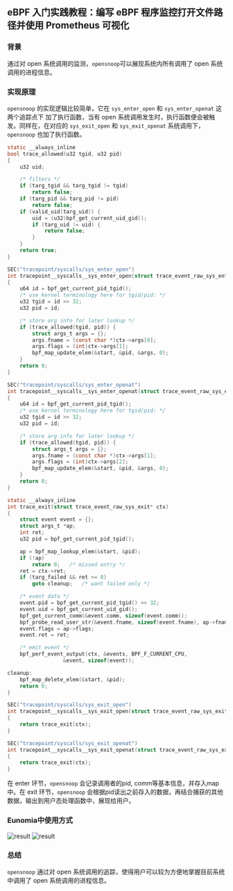 ## eBPF 入门实践教程：编写 eBPF 程序监控打开文件路径并使用 Prometheus 可视化

### 背景

通过对 open 系统调用的监测，`opensnoop`可以展现系统内所有调用了 open 系统调用的进程信息。

### 实现原理

`opensnoop` 的实现逻辑比较简单，它在 `sys_enter_open` 和 `sys_enter_openat` 这两个追踪点下
加了执行函数，当有 open 系统调用发生时，执行函数便会被触发。同样在，在对应的 `sys_exit_open` 和 
`sys_exit_openat` 系统调用下，`opensnoop` 也加了执行函数。
```c
static __always_inline
bool trace_allowed(u32 tgid, u32 pid)
{
	u32 uid;

	/* filters */
	if (targ_tgid && targ_tgid != tgid)
		return false;
	if (targ_pid && targ_pid != pid)
		return false;
	if (valid_uid(targ_uid)) {
		uid = (u32)bpf_get_current_uid_gid();
		if (targ_uid != uid) {
			return false;
		}
	}
	return true;
}

SEC("tracepoint/syscalls/sys_enter_open")
int tracepoint__syscalls__sys_enter_open(struct trace_event_raw_sys_enter* ctx)
{
	u64 id = bpf_get_current_pid_tgid();
	/* use kernel terminology here for tgid/pid: */
	u32 tgid = id >> 32;
	u32 pid = id;

	/* store arg info for later lookup */
	if (trace_allowed(tgid, pid)) {
		struct args_t args = {};
		args.fname = (const char *)ctx->args[0];
		args.flags = (int)ctx->args[1];
		bpf_map_update_elem(&start, &pid, &args, 0);
	}
	return 0;
}

SEC("tracepoint/syscalls/sys_enter_openat")
int tracepoint__syscalls__sys_enter_openat(struct trace_event_raw_sys_enter* ctx)
{
	u64 id = bpf_get_current_pid_tgid();
	/* use kernel terminology here for tgid/pid: */
	u32 tgid = id >> 32;
	u32 pid = id;

	/* store arg info for later lookup */
	if (trace_allowed(tgid, pid)) {
		struct args_t args = {};
		args.fname = (const char *)ctx->args[1];
		args.flags = (int)ctx->args[2];
		bpf_map_update_elem(&start, &pid, &args, 0);
	}
	return 0;
}

static __always_inline
int trace_exit(struct trace_event_raw_sys_exit* ctx)
{
	struct event event = {};
	struct args_t *ap;
	int ret;
	u32 pid = bpf_get_current_pid_tgid();

	ap = bpf_map_lookup_elem(&start, &pid);
	if (!ap)
		return 0;	/* missed entry */
	ret = ctx->ret;
	if (targ_failed && ret >= 0)
		goto cleanup;	/* want failed only */

	/* event data */
	event.pid = bpf_get_current_pid_tgid() >> 32;
	event.uid = bpf_get_current_uid_gid();
	bpf_get_current_comm(&event.comm, sizeof(event.comm));
	bpf_probe_read_user_str(&event.fname, sizeof(event.fname), ap->fname);
	event.flags = ap->flags;
	event.ret = ret;

	/* emit event */
	bpf_perf_event_output(ctx, &events, BPF_F_CURRENT_CPU,
			      &event, sizeof(event));

cleanup:
	bpf_map_delete_elem(&start, &pid);
	return 0;
}

SEC("tracepoint/syscalls/sys_exit_open")
int tracepoint__syscalls__sys_exit_open(struct trace_event_raw_sys_exit* ctx)
{
	return trace_exit(ctx);
}

SEC("tracepoint/syscalls/sys_exit_openat")
int tracepoint__syscalls__sys_exit_openat(struct trace_event_raw_sys_exit* ctx)
{
	return trace_exit(ctx);
}

```
在 enter 环节，`opensnoop` 会记录调用者的pid, comm等基本信息，并存入map中。在 exit 环节，`opensnoop`
会根据pid读出之前存入的数据，再结合捕获的其他数据，输出到用户态处理函数中，展现给用户。

### Eunomia中使用方式
![result](../imgs/opensnoop-prometheus.png)
![result](../imgs/opensnoop-prometheus2.png)


### 总结
`opensnoop` 通过对 open 系统调用的追踪，使得用户可以较为方便地掌握目前系统中调用了 open 系统调用的进程信息。

